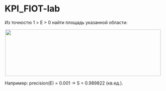 # KPI_FIOT-lab
Из точностю 1 > E > 0 найти площадь указанной области:
<p align="center">  <img src="https://skr.sh/i/230121/Ov5NWgZl.png?download=1&name=%D0%A1%D0%BA%D1%80%D0%B8%D0%BD%D1%88%D0%BE%D1%82%2023-01-2021%2017:50:12.png" width="500" height="150" /> </p>

Например: 
precision(E) = 0.001 ->  S = 0.989822 (кв.ед.).

